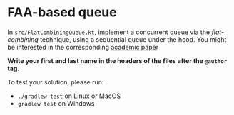 # FAA-based queue

In [`src/FlatCombiningQueue.kt`](src/FlatCombiningQueue.kt), implement a concurrent queue via the
_flat-combining_ technique, using a sequential queue under the hood. You might be interested in the corresponding [academic paper](https://dl.acm.org/doi/pdf/10.1145/1810479.1810540)

**Write your first and last name in the headers of the files after the `@author` tag.**

To test your solution, please run:

* `./gradlew test` on Linux or MacOS
* `gradlew test` on Windows
